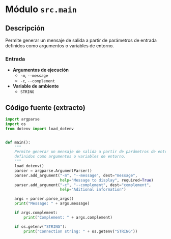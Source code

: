 # Módulo `src.main`

## Descripción
Permite generar un mensaje de salida a partir de parámetros de entrada definidos como argumentos o variables de entorno.

### Entrada
- **Argumentos de ejecución**
  - `-m`, `--message`
  - `-c`, `--complement`
- **Variable de ambiente**
  - `STRING`

## Código fuente (extracto)

```python
import argparse
import os
from dotenv import load_dotenv


def main():
    """
    Permite generar un mensaje de salida a partir de parámetros de entrada
    definidos como argumentos o variables de entorno.
    """
    load_dotenv()
    parser = argparse.ArgumentParser()
    parser.add_argument("-m", "--message", dest="message",
                        help="Message to display", required=True)
    parser.add_argument("-c", "--complement", dest="complement",
                        help="Aditional information")

    args = parser.parse_args()
    print("Message: " + args.message)

    if args.complement:
        print("Complement: " + args.complement)

    if os.getenv("STRING"):
        print("Connection string: " + os.getenv("STRING"))
```
